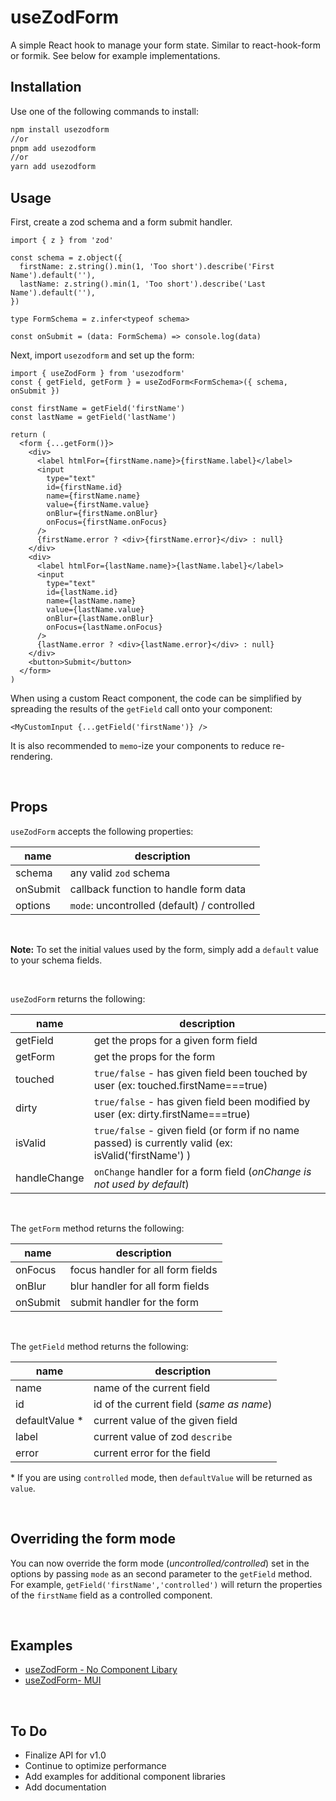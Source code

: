# useZodForm

A simple React hook to manage your form state. Similar to react-hook-form or formik. See below for example implementations.

## Installation

Use one of the following commands to install:

```bash
npm install usezodform
//or
pnpm add usezodform
//or
yarn add usezodform
```

## Usage

First, create a zod schema and a form submit handler.

```tsx
import { z } from 'zod'

const schema = z.object({
  firstName: z.string().min(1, 'Too short').describe('First Name').default(''),
  lastName: z.string().min(1, 'Too short').describe('Last Name').default(''),
})

type FormSchema = z.infer<typeof schema>

const onSubmit = (data: FormSchema) => console.log(data)
```

Next, import `usezodform` and set up the form:

```tsx
import { useZodForm } from 'usezodform'
const { getField, getForm } = useZodForm<FormSchema>({ schema, onSubmit })

const firstName = getField('firstName')
const lastName = getField('lastName')

return (
  <form {...getForm()}>
    <div>
      <label htmlFor={firstName.name}>{firstName.label}</label>
      <input
        type="text"
        id={firstName.id}
        name={firstName.name}
        value={firstName.value}
        onBlur={firstName.onBlur}
        onFocus={firstName.onFocus}
      />
      {firstName.error ? <div>{firstName.error}</div> : null}
    </div>
    <div>
      <label htmlFor={lastName.name}>{lastName.label}</label>
      <input
        type="text"
        id={lastName.id}
        name={lastName.name}
        value={lastName.value}
        onBlur={lastName.onBlur}
        onFocus={lastName.onFocus}
      />
      {lastName.error ? <div>{lastName.error}</div> : null}
    </div>
    <button>Submit</button>
  </form>
)
```

When using a custom React component, the code can be simplified by spreading the results of the `getField` call onto your component:

```tsx
<MyCustomInput {...getField('firstName')} />
```

It is also recommended to `memo`-ize your components to reduce re-rendering.

<br/>

## Props

`useZodForm` accepts the following properties:

| name     | description                                 |
| -------- | ------------------------------------------- |
| schema   | any valid `zod` schema                      |
| onSubmit | callback function to handle form data       |
| options  | `mode`: uncontrolled (default) / controlled |

<br/>

**Note:** To set the initial values used by the form, simply add a `default` value to your schema fields.

<br/>

`useZodForm` returns the following:

| name         | description                                                                        |
| ------------ | ---------------------------------------------------------------------------------- |
| getField     | get the props for a given form field                                               |
| getForm      | get the props for the form                                                         |
| touched      | `true/false` - has given field been touched by user (ex: touched.firstName===true) |
| dirty        | `true/false` - has given field been modified by user (ex: dirty.firstName===true)  |
| isValid      | `true/false` - given field (or form if no name passed) is currently valid (ex: isValid('firstName') ) |
| handleChange | `onChange` handler for a form field (_onChange is not used by default_)             |

<br/>

The `getForm` method returns the following:

| name            | description                              |
| --------------- | ---------------------------------------- |
| onFocus         | focus handler for all form fields        |
| onBlur          | blur handler for all form fields         |
| onSubmit        | submit handler for the form              |

<br/>

The `getField` method returns the following:

| name            | description                              |
| --------------- | ---------------------------------------- |
| name            | name of the current field                |
| id              | id of the current field (_same as name_) |
| defaultValue \* | current value of the given field         |
| label           | current value of zod `describe`          |
| error           | current error for the field              |

\* If you are using `controlled` mode, then `defaultValue` will be returned as `value`.

<br/>

## Overriding the form mode

You can now override the form mode (_uncontrolled/controlled_) set in the options by passing `mode` as an second parameter to the `getField` method. For example, `getField('firstName','controlled')` will return the properties of the `firstName` field as a controlled component.

<br/>

## Examples

- [useZodForm - No Component Libary](https://codesandbox.io/s/testing-usezodform-hook-8ky97s?file=/src/App.tsx)
- [useZodForm- MUI](https://codesandbox.io/s/usezodform-with-mui-87gu0o?file=/src/App.tsx)

<br/>

## To Do

- Finalize API for v1.0
- Continue to optimize performance
- Add examples for additional component libraries
- Add documentation
